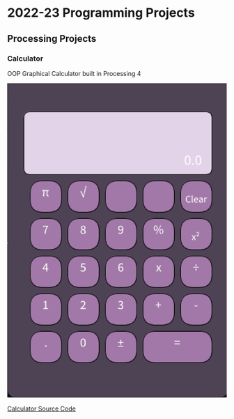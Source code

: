 # 2022-23 Programming Projects

## Processing Projects

### Calculator

OOP Graphical Calculator built in Processing 4

![Running Calculator](https://github.com/Bri0Bri/programming-portfolio/blob/main/images/calc.png?raw=true)

[Calculator Source Code]()
